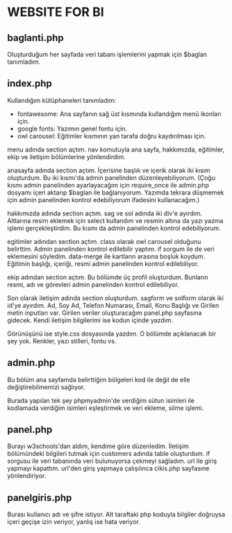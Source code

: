 # WEBSITE FOR BI 
## baglanti.php
Oluşturduğum her sayfada veri tabanı işlemlerini yapmak için $baglan tanımladım. 
## index.php
Kullandığım kütüphaneleri tanımladım:
* fontawesome: Ana sayfanın sağ üst kısmında kullandığım menü ikonları için.
* google fonts: Yazımın genel fontu için.
* owl carousel: Eğitimler kısmının yan tarafa doğru kaydırılması için.

menu adında section açtım. nav komutuyla ana sayfa, hakkımızda, eğitimler, ekip ve iletişim bölümlerine yönlendirdim.

anasayfa adında section açtım. İçerisine başlık ve içerik olarak iki kısım oluşturdum. Bu iki kısmı'da admin panelinden düzenleyebiliyorum. (Çoğu kısmı admin panelinden ayarlayacağım için require_once ile admin.php dosyamı içeri aktarıp $baglan ile bağlanıyorum. Yazımda tekrara düşmemek için admin panelinden kontrol edebiliyorum ifadesini kullanacağım.)

hakkımızda adında section açtım. sag ve sol adında iki div'e ayırdım. Altlarına resim eklemek için select kullandım ve resmin altına da yazı yazma işlemi gerçekleştirdim. Bu kısmı da admin panelinden kontrol edebiliyorum.

egitimler adından section açtım. class olarak owl carousel olduğunu belirttim. Admin panelinden kontrol edilebilir yaptım. if sorgum ile de veri eklemesini söyledim.
data-merge ile kartların arasına boşluk koydum. Eğitimin başlığı, içeriği, resmi admin panelinden kontrol edilebiliyor.

ekip adından section açtım. Bu bölümde üç profil oluşturdum. Bunların resmi, adı ve görevleri admin panelinden kontrol edilebiliyor.

Son olarak iletişim adında section oluşturdum. sagform ve solform olarak iki id'ye ayırdım. Ad, Soy Ad, Telefon Numarası, Email, Konu Başlığı ve Girilen metin inputları var. Girilen veriler oluşturacağım panel.php sayfasına gidecek. Kendi iletişim bilgilerimi ise kodun içinde yazdım. 

Görünüşünü ise style.css dosyasında yazdım. O bölümde açıklanacak bir şey yok. Renkler, yazı stilleri, fontu vs.
## admin.php
Bu bölüm ana sayfamda belirttiğim bölgeleri kod ile değil de elle değiştirebilmemizi sağlıyor. 

Burada yapılan tek şey phpmyadmin'de verdiğim sütun isimleri ile kodlamada verdiğim isimleri eşleştirmek ve veri ekleme, silme işlemi.
## panel.php
Burayı w3schools'dan aldım, kendime göre düzenledim.
İletişim bölümündeki bilgileri tutmak için customers adında table oluşturdum. if sorgusu ile veri tabanında veri bulunuyorsa çekmeyi sağladım. url ile giriş yapmayı kapattım. url'den giriş yapmaya çalışılınca cikis.php sayfasıne yönlendiriyor.
## panelgiris.php
Burası kullanıcı adı ve şifre istiyor. Alt taraftaki php koduyla bilgiler doğruysa içeri geçişe izin veriyor, yanlış ise hata veriyor.
